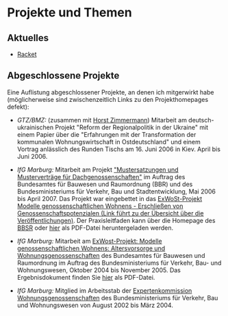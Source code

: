 # Projekte und Themen 

## Aktuelles

* [Racket](/racket/)

## Abgeschlossene Projekte

Eine Auflistung abgeschlossener Projekte, an denen ich mitgerwirkt
habe (möglicherweise sind zwischenzeitlich Links zu den
Projekthomepages defekt):

- *GTZ/BMZ:* (zusammen
  mit
  [Horst Zimmermann](http://www.uni-marburg.de/fb02/fachgebiete/emeriti/zimmermann))
  Mitarbeit am deutsch-ukrainischen Projekt "Reform der
  Regionalpolitik in der Ukraine" mit einem Papier über die
  "Erfahrungen mit der Transformation der kommunalen
  Wohnungswirtschaft in Ostdeutschland" und einem Vortrag anlässlich
  des Runden Tischs am 16. Juni 2006 in Kiev. April bis Juni 2006.

- *IfG Marburg:* Mitarbeit am Projekt ["Mustersatzungen und
  Musterverträge für
  Dachgenossenschaften"](http://www.uni-marburg.de/fb02/ifg/praxis/DachGeno)
  im Auftrag des Bundesamtes für Bauwesen und Raumordnung (BBR) und
  des Bundesministeriums für Verkehr, Bau und Stadtentwicklung, Mai
  2006 bis April 2007. Das Projekt war eingebettet in das
  [ExWoSt-Projekt Modelle genossenschaftlichen Wohnens - Erschließen
  von Genossenschaftspotenzialen (Link führt zu der Übersicht über die
  Veröffentlichungen)](http://www.bbsr.bund.de/cln_016/nn_22318/sid_36E4AC496ED9268260149BADC6D48BC8/nsc_true/BBSR/DE/FP/ExWoSt/Forschungsfelder/ErschliessenVonGenossenschaftspotenzialen/05__Veroeffentlichungen.html). Der
  Praxisleitfaden kann über die Homepage des
  [BBSR](http://www.bbsr.bund.de/cln_016/nn_21272/BBSR/DE/Veroeffentlichungen/BMVBS/Forschungen/2007/Heft126Leitfaden__DL,templateId=raw,property=publicationFile.pdf/Heft126Leitfaden_DL.pdf)
  oder
  [hier](/pub/PraxisleitfadenDachgenossenschaften.pdf)
  als PDF-Datei heruntergeladen werden.

- *IfG Marburg:* Mitarbeit am [ExWost-Projekt: Modelle
  genossenschaftlichen Wohnens: Altersvorsorge und
  Wohnungsgenossenschaften](http://www.bbsr.bund.de/cln_016/nn_21888/sid_352B4790EED1CDB9689B4BCDA566C822/nsc_true/BBSR/DE/FP/ExWoSt/Forschungsfelder/ModelleGenossenschaftlichenWohnens/05__Ver_C3_B6ffentlichungen.html)
  des Bundesamtes für Bauwesen und Raumordnung im Auftrag des
  Bundesministeriums für Verkehr, Bau- und Wohnungswesen, Oktober 2004
  bis November 2005. Das Ergebnisdokument finden Sie
  [hier](http://www.bbsr.bund.de/cln_016/nn_21888/BBSR/DE/Veroeffentlichungen/BMVBS/ExWoSt/24__29/ExWoSt__28-2,templateId=raw,property=publicationFile.pdf/ExWoSt_28-2.pdf)
  als PDF-Datei.

- *IfG Marburg:* Mitglied im Arbeitsstab der [Expertenkommission
  Wohnungsgenossenschaften](http://www.bbsr.bund.de/cln_016/nn_22318/sid_B6698C9B019485A1246446254C9C5CD5/nsc_true/BBSR/DE/FP/ReFo/Wohnungswesen/ExpertenkommissionWohnungsgenossenschaften/01__Start.html)
  des Bundesministeriums für Verkehr, Bau und Wohnungswesen von August
  2002 bis März 2004.

